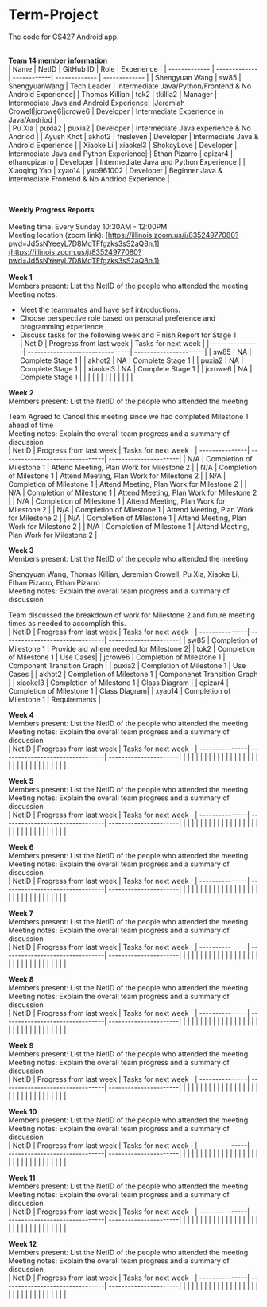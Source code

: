 # Term-Project

The code for CS427 Android app.
<br/>
<br/>

<b>Team 14 member information</b>
<br/>
| Name | NetID | GitHub ID | Role | Experience |
| ------------- | ------------- | ------------| ------------- | ------------- |
| Shengyuan Wang | sw85 | ShengyuanWang | Tech Leader | Intermediate Java/Python/Frontend & No Android Experience|
| Thomas Killian | tok2 | tkillia2 | Manager | Intermediate Java and Android Experience|
|Jeremiah Crowell|jcrowe6|jcrowe6 | Developer | Intermediate Experience in Java/Andriod |  
| Pu Xia | puxia2 | puxia2 | Developer | Intermediate Java experience & No Andriod |
| Ayush Khot | akhot2 | fresleven | Developer | Intermediate Java & Android Experience |
| Xiaoke Li | xiaokel3 | ShokcyLove | Developer | Intermediate Java and Python Experience|
| Ethan Pizarro | epizar4 | ethancpizarro | Developer | Intermediate Java and Python Experience |
| Xiaoqing Yao | xyao14 | yao961002 | Developer | Beginner Java & Intermediate Frontend & No Andriod Experience |

<br/>

<b>Weekly Progress Reports</b>
</br>
</br>
Meeting time: Every Sunday 10:30AM - 12:00PM
</br>
Meeting location (zoom link): [https://illinois.zoom.us/j/83524977080?pwd=Jd5sNYeeyL7D8MqTFfgzks3sS2aQ8n.1](https://illinois.zoom.us/j/83524977080?pwd=Jd5sNYeeyL7D8MqTFfgzks3sS2aQ8n.1)
</br>
</br>
<b>Week 1</b>
</br>
Members present: List the NetID of the people who attended the meeting
</br>
Meeting notes:

- Meet the teammates and have self introductions.
- Choose perspective role based on personal preference and programming experience
- Discuss tasks for the following week and Finish Report for Stage 1
  </br>
  | NetID | Progress from last week | Tasks for next week |
  | ---------------| --------------------------------| ----------------------|
  | sw85 | NA | Complete Stage 1 |
  | akhot2 | NA | Complete Stage 1 |
  | puxia2 | NA | Complete Stage 1 |
  | xiaokel3 | NA | Complete Stage 1 |
  | jcrowe6 | NA | Complete Stage 1 |
  | | | |
  | | | |
  | | | |
  </br>

<b>Week 2</b>
</br>
Members present: List the NetID of the people who attended the meeting

Team Agreed to Cancel this meeting since we had completed Milestone 1 ahead of time
</br>
Meeting notes: Explain the overall team progress and a summary of discussion
</br>
| NetID | Progress from last week | Tasks for next week |
| ---------------| --------------------------------| ----------------------|
| N/A | Completion of Milestone 1 | Attend Meeting, Plan Work for Milestone 2 |
| N/A | Completion of Milestone 1 | Attend Meeting, Plan Work for Milestone 2 |
| N/A | Completion of Milestone 1 | Attend Meeting, Plan Work for Milestone 2 |
| N/A | Completion of Milestone 1 | Attend Meeting, Plan Work for Milestone 2 |
| N/A | Completion of Milestone 1 | Attend Meeting, Plan Work for Milestone 2 |
| N/A | Completion of Milestone 1 | Attend Meeting, Plan Work for Milestone 2 |
| N/A | Completion of Milestone 1 | Attend Meeting, Plan Work for Milestone 2 |
| N/A | Completion of Milestone 1 | Attend Meeting, Plan Work for Milestone 2 |
</br>

<b>Week 3</b>
</br>
Members present: List the NetID of the people who attended the meeting

Shengyuan Wang, Thomas Killian, Jeremiah Crowell, Pu Xia, Xiaoke Li, Ethan Pizarro, Ethan Pizarro
</br>
Meeting notes: Explain the overall team progress and a summary of discussion

Team discussed the breakdown of work for Milestone 2 and future meeting times as needed to accomplish this.
</br>
| NetID | Progress from last week | Tasks for next week |
| ---------------| --------------------------------| ----------------------|
| sw85 | Completion of Milestone 1 | Provide aid where needed for Milestone 2|
| tok2 | Completion of Milestone 1 | Use Cases|
| jcrowe6 | Completion of Milestone 1 | Component Transition Graph |
| puxia2 | Completion of Milestone 1 | Use Cases |
| akhot2 | Completion of Milestone 1 | Componenet Transition Graph |
| xiaokel3 | Completion of Milestone 1 | Class Diagram |
| epizar4 | Completion of Milestone 1 | Class Diagram|
| xyao14 | Completion of Milestone 1 | Requirements |
</br>

<b>Week 4</b>
</br>
Members present: List the NetID of the people who attended the meeting
</br>
Meeting notes: Explain the overall team progress and a summary of discussion
</br>
| NetID | Progress from last week | Tasks for next week |
| ---------------| --------------------------------| ----------------------|
| | | |
| | | |
| | | |
| | | |
| | | |
| | | |
| | | |
| | | |
</br>

<b>Week 5</b>
</br>
Members present: List the NetID of the people who attended the meeting
</br>
Meeting notes: Explain the overall team progress and a summary of discussion
</br>
| NetID | Progress from last week | Tasks for next week |
| ---------------| --------------------------------| ----------------------|
| | | |
| | | |
| | | |
| | | |
| | | |
| | | |
| | | |
| | | |
</br>

<b>Week 6</b>
</br>
Members present: List the NetID of the people who attended the meeting
</br>
Meeting notes: Explain the overall team progress and a summary of discussion
</br>
| NetID | Progress from last week | Tasks for next week |
| ---------------| --------------------------------| ----------------------|
| | | |
| | | |
| | | |
| | | |
| | | |
| | | |
| | | |
| | | |
</br>

<b>Week 7</b>
</br>
Members present: List the NetID of the people who attended the meeting
</br>
Meeting notes: Explain the overall team progress and a summary of discussion
</br>
| NetID | Progress from last week | Tasks for next week |
| ---------------| --------------------------------| ----------------------|
| | | |
| | | |
| | | |
| | | |
| | | |
| | | |
| | | |
| | | |
</br>

<b>Week 8</b>
</br>
Members present: List the NetID of the people who attended the meeting
</br>
Meeting notes: Explain the overall team progress and a summary of discussion
</br>
| NetID | Progress from last week | Tasks for next week |
| ---------------| --------------------------------| ----------------------|
| | | |
| | | |
| | | |
| | | |
| | | |
| | | |
| | | |
| | | |
</br>

<b>Week 9</b>
</br>
Members present: List the NetID of the people who attended the meeting
</br>
Meeting notes: Explain the overall team progress and a summary of discussion
</br>
| NetID | Progress from last week | Tasks for next week |
| ---------------| --------------------------------| ----------------------|
| | | |
| | | |
| | | |
| | | |
| | | |
| | | |
| | | |
| | | |
</br>

<b>Week 10</b>
</br>
Members present: List the NetID of the people who attended the meeting
</br>
Meeting notes: Explain the overall team progress and a summary of discussion
</br>
| NetID | Progress from last week | Tasks for next week |
| ---------------| --------------------------------| ----------------------|
| | | |
| | | |
| | | |
| | | |
| | | |
| | | |
| | | |
| | | |
</br>

<b>Week 11</b>
</br>
Members present: List the NetID of the people who attended the meeting
</br>
Meeting notes: Explain the overall team progress and a summary of discussion
</br>
| NetID | Progress from last week | Tasks for next week |
| ---------------| --------------------------------| ----------------------|
| | | |
| | | |
| | | |
| | | |
| | | |
| | | |
| | | |
| | | |
</br>

<b>Week 12</b>
</br>
Members present: List the NetID of the people who attended the meeting
</br>
Meeting notes: Explain the overall team progress and a summary of discussion
</br>
| NetID | Progress from last week | Tasks for next week |
| ---------------| --------------------------------| ----------------------|
| | | |
| | | |
| | | |
| | | |
| | | |
| | | |
| | | |
| | | |
</br>

